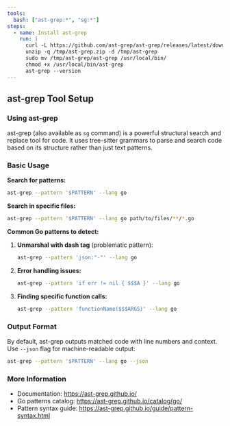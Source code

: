 ```yaml
---
tools:
  bash: ["ast-grep:*", "sg:*"]
steps:
  - name: Install ast-grep
    run: |
      curl -L https://github.com/ast-grep/ast-grep/releases/latest/download/ast-grep-x86_64-unknown-linux-gnu.zip -o /tmp/ast-grep.zip
      unzip -q /tmp/ast-grep.zip -d /tmp/ast-grep
      sudo mv /tmp/ast-grep/ast-grep /usr/local/bin/
      chmod +x /usr/local/bin/ast-grep
      ast-grep --version
---
```


## ast-grep Tool Setup

### Using ast-grep

ast-grep (also available as `sg` command) is a powerful structural search and replace tool for code. It uses tree-sitter grammars to parse and search code based on its structure rather than just text patterns.

### Basic Usage

**Search for patterns:**
```bash
ast-grep --pattern '$PATTERN' --lang go
```

**Search in specific files:**
```bash
ast-grep --pattern '$PATTERN' --lang go path/to/files/**/*.go
```

**Common Go patterns to detect:**

1. **Unmarshal with dash tag** (problematic pattern):
   ```bash
   ast-grep --pattern 'json:"-"' --lang go
   ```

2. **Error handling issues:**
   ```bash
   ast-grep --pattern 'if err != nil { $$$A }' --lang go
   ```

3. **Finding specific function calls:**
   ```bash
   ast-grep --pattern 'functionName($$$ARGS)' --lang go
   ```

### Output Format

By default, ast-grep outputs matched code with line numbers and context. Use `--json` flag for machine-readable output:
```bash
ast-grep --pattern '$PATTERN' --lang go --json
```

### More Information

- Documentation: https://ast-grep.github.io/
- Go patterns catalog: https://ast-grep.github.io/catalog/go/
- Pattern syntax guide: https://ast-grep.github.io/guide/pattern-syntax.html
